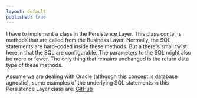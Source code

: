 ```yaml
---
layout: default
published: true
---
```


I have to implement a class in the Persistence Layer.  This class contains methods that are called from the Business Layer.  Normally, the SQL statements are hard-coded inside these methods.  But a there's small twist here in that the SQL are configurable.  The parameters to the SQL might also be more or fewer.  The only thing that remains unchanged is the return data type of these methods.  

Assume we are dealing with Oracle (although this concept is database agnostic), some examples of the underlying SQL statements in this Persistence Layer class are:
[GitHub](https://gist.github.com/pragmaticlogic/5279484)

<script src="https://gist.github.com/pragmaticlogic/5279484.js"></script>

<script src="https://gist.github.com/5279484.js?file=smarten.js"></script>

